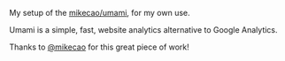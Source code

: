 My setup of the [mikecao/umami](https://github.com/mikecao/umami), for my own use.

Umami is a simple, fast, website analytics alternative to Google Analytics.

Thanks to [@mikecao](https://github.com/mikecao) for this great piece of work!
